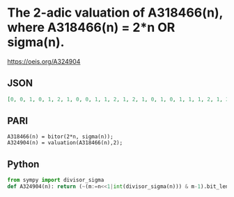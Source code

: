 # The 2\-adic valuation of A318466\(n\), where A318466\(n\) \= 2\*n OR sigma\(n\)\.
https://oeis.org/A324904
## JSON
```JSON
[0, 0, 1, 0, 1, 2, 1, 0, 0, 1, 1, 2, 1, 2, 1, 0, 1, 0, 1, 1, 1, 2, 1, 2, 0, 1, 1, 3, 1, 2, 1, 0, 1, 1, 1, 0, 1, 2, 1, 1, 1, 2, 1, 2, 1, 2, 1, 2, 0, 0, 1, 1, 1, 2, 1, 3, 1, 1, 1, 3, 1, 2, 1, 0, 1, 2, 1, 1, 1, 2, 1, 0, 1, 1, 1, 2, 1, 2, 1, 1, 0, 1, 1, 3, 1, 2, 1, 2, 1, 1, 1, 3, 1, 2, 1, 2, 1, 0, 1, 0, 1, 2, 1, 1, 1]
```
## PARI
```PARI
A318466(n) = bitor(2*n, sigma(n));
A324904(n) = valuation(A318466(n),2);
```
## Python
```Python
from sympy import divisor_sigma
def A324904(n): return (~(m:=n<<1|int(divisor_sigma(n))) & m-1).bit_length() # _Chai Wah Wu_, Jul 01 2022
```
